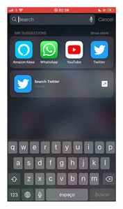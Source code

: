 <img align="center" src="https://github.com/loyannec/blood-pressure-monitor-skill-alexa/blob/master/bloggif_5f349fe5cb8db.gif" >
